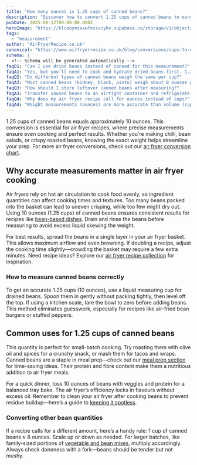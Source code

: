 ```yaml
---
title: "How many ounces is 1.25 cups of canned beans?"
description: "Discover how to convert 1.25 cups of canned beans to ounces for perfect air fryer recipes every time. Get accurate measurements now!"
pubDate: 2025-08-12T00:00:00.000Z
heroImage: "https://klueoymssxwfnxsvcyhv.supabase.co/storage/v1/object/public/Shmucket/how-many-ounces-is-1-25-cups-canned-beans.webp"
tags:
  - "measurement"
author: "AirFryerRecipe.co.uk"
canonical: "https://www.airfryerrecipe.co.uk/blog/conversions/cups-to-ounces/how-many-ounces-is-1-25-cups-canned-beans"
schema: |
  <!-- Schema will be generated automatically -->
faqQ1: "Can I use dried beans instead of canned for this measurement?"
faqA1: "Yes, but you’ll need to cook and hydrate dried beans first. 1.25 cups of canned beans equals roughly ½ cup of dried beans before cooking. Soak them overnight, then simmer until tender. Drain before using in your air fryer."
faqQ2: "Do different types of canned beans weigh the same per cup?"
faqA2: "Most canned beans (kidney, black, pinto) weigh about 8 ounces per cup when drained. However, larger beans like butterbeans might be slightly heavier. Always check the can’s label for net weight if precision is crucial."
faqQ3: "How should I store leftover canned beans after measuring?"
faqA3: "Transfer unused beans to an airtight container and refrigerate for up to 3 days. For longer storage, freeze them in portion-sized bags. Thaw before reheating in the air fryer at 180°C for 2–3 minutes."
faqQ4: "Why does my air fryer recipe call for ounces instead of cups?"
faqA4: "Weight measurements (ounces) are more accurate than volume (cups), especially for air frying. Beans packed tightly in a cup can vary in quantity, while ounces ensure consistency. Use a kitchen scale for best results."
---
```

<p>1.25 cups of canned beans equals approximately 10 ounces. This conversion is essential for air fryer recipes, where precise measurements ensure even cooking and perfect results. Whether you're making chilli, bean salads, or crispy roasted beans, knowing the exact weight helps streamline your prep. For more air fryer conversions, check out our <a href=https://www.airfryerrecipe.co.uk/air-fryer-conversion-chart>air fryer conversion chart</a>.</p>

<h2>Why accurate measurements matter in air fryer cooking</h2>  
<p>Air fryers rely on hot air circulation to cook food evenly, so ingredient quantities can affect cooking times and textures. Too many beans packed into the basket can lead to uneven crisping, while too few might dry out. Using 10 ounces (1.25 cups) of canned beans ensures consistent results for recipes like <a href=https://www.airfryerrecipe.co.uk/recipe-category/beans>bean-based dishes</a>. Drain and rinse the beans before measuring to avoid excess liquid skewing the weight.</p>  

<p>For best results, spread the beans in a single layer in your air fryer basket. This allows maximum airflow and even browning. If doubling a recipe, adjust the cooking time slightly—crowding the basket may require a few extra minutes. Need recipe ideas? Explore our <a href=https://www.airfryerrecipe.co.uk/recipes>air fryer recipe collection</a> for inspiration.</p>  

<h3>How to measure canned beans correctly</h3>  
<p>To get an accurate 1.25 cups (10 ounces), use a liquid measuring cup for drained beans. Spoon them in gently without packing tightly, then level off the top. If using a kitchen scale, tare the bowl to zero before adding beans. This method eliminates guesswork, especially for recipes like air-fried bean burgers or stuffed peppers.</p>  

<h2>Common uses for 1.25 cups of canned beans</h2>  
<p>This quantity is perfect for small-batch cooking. Try roasting them with olive oil and spices for a crunchy snack, or mash them for tacos and wraps. Canned beans are a staple in meal prep—check out our <a href=https://www.airfryerrecipe.co.uk/recipe-category/meal-prep>meal prep section</a> for time-saving ideas. Their protein and fibre content make them a nutritious addition to air fryer meals.</p>  

<p>For a quick dinner, toss 10 ounces of beans with veggies and protein for a balanced tray bake. The air fryer’s efficiency locks in flavours without excess oil. Remember to clean your air fryer after cooking beans to prevent residue buildup—here’s a guide to <a href=https://www.airfryerrecipe.co.uk/air-fryer-cleaner>keeping it spotless</a>.</p>  

<h3>Converting other bean quantities</h3>  
<p>If a recipe calls for a different amount, here’s a handy rule: 1 cup of canned beans ≈ 8 ounces. Scale up or down as needed. For larger batches, like family-sized portions of <a href=https://www.airfryerrecipe.co.uk/recipe-category/vegetables>vegetable and bean mixes</a>, multiply accordingly. Always check doneness with a fork—beans should be tender but not mushy.</p>
